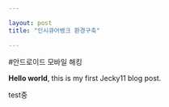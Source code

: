 ```yaml
---

layout: post
title: "인시큐어뱅크 환경구축"

---
```


#안드로이드 모바일 해킹

**Hello world**, this is my first Jecky11 blog post.

test중
